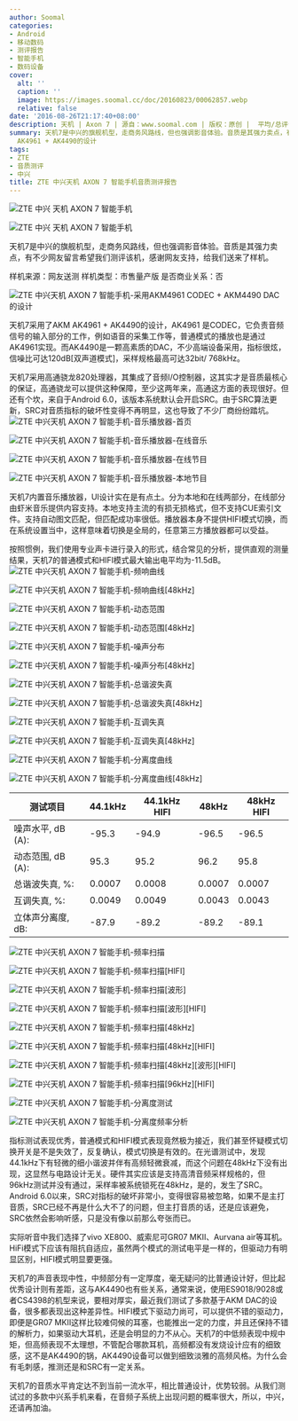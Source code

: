 ```yaml
---
author: Soomal
categories:
- Android
- 移动数码
- 测评报告
- 智能手机
- 数码设备
cover:
  alt: ''
  caption: ''
  image: https://images.soomal.cc/doc/20160823/00062857.webp
  relative: false
date: '2016-08-26T21:17:40+08:00'
description: 天机 | Axon 7 | 源自：www.soomal.com | 版权：原创 |  平均/总评分：06.77/264
summary: 天机7是中兴的旗舰机型，走商务风路线，但也强调影音体验。音质是其强力卖点，有不少网友留言希望我们测评该机，感谢网友支持，给我们送来了样机。天机7采用了AKM
  AK4961 + AK4490的设计
tags:
- ZTE
- 音质测评
- 中兴
title: ZTE 中兴天机 AXON 7 智能手机音质测评报告
---
```


![ZTE 中兴 天机 AXON 7 智能手机](https://images.soomal.cc/doc/20160823/00062863_01.webp)



![ZTE 中兴 天机 AXON 7 智能手机](https://images.soomal.cc/doc/20160823/00062865_01.webp)



天机7是中兴的旗舰机型，走商务风路线，但也强调影音体验。音质是其强力卖点，有不少网友留言希望我们测评该机，感谢网友支持，给我们送来了样机。


样机来源：网友送测
样机类型：市售量产版
是否商业关系：否

![ZTE 中兴天机 AXON 7 智能手机-采用AKM4961 CODEC + AKM4490 DAC 的设计](https://images.soomal.cc/doc/20160823/00062856.webp)




天机7采用了AKM AK4961 + AK4490的设计，AK4961 是CODEC，它负责音频信号的输入部分的工作，例如语音的采集工作等，普通模式的播放也是通过AK4961实现。而AK4490是一颗高素质的DAC，不少高端设备采用，指标很炫，信噪比可达120dB[双声道模式]，采样规格最高可达32bit/ 768kHz。

天机7采用高通骁龙820处理器，其集成了音频I/O控制器，这其实才是音质最核心的保证，高通骁龙可以提供这种保障，至少这两年来，高通这方面的表现很好。但还有个坎，来自于Android 6.0，该版本系统默认会开启SRC。由于SRC算法更新，SRC对音质指标的破坏性变得不再明显，这也导致了不少厂商纷纷踏坑。
![ZTE 中兴天机 AXON 7 智能手机-音乐播放器-首页](https://images.soomal.cc/doc/20160823/00062858_01.webp)




![ZTE 中兴天机 AXON 7 智能手机-音乐播放器-在线音乐](https://images.soomal.cc/doc/20160823/00062859_01.webp)




![ZTE 中兴天机 AXON 7 智能手机-音乐播放器-在线节目](https://images.soomal.cc/doc/20160823/00062860_01.webp)




![ZTE 中兴天机 AXON 7 智能手机-音乐播放器-本地节目](https://images.soomal.cc/doc/20160823/00062861_01.webp)




天机7内置音乐播放器，UI设计实在是有点土。分为本地和在线两部分，在线部分由虾米音乐提供内容支持。本地支持主流的有损无损格式，但不支持CUE索引文件。支持自动图文匹配，但匹配成功率很低。播放器本身不提供HIFI模式切换，而在系统设置当中，这样意味着切换是全局的，任意第三方播放器都可以受益。

按照惯例，我们使用专业声卡进行录入的形式，结合常见的分析，提供直观的测量结果，天机7的普通模式和HIFI模式最大输出电平均为-11.5dB。
![ZTE 中兴天机 AXON 7 智能手机-频响曲线](https://images.soomal.cc/doc/20160823/00062834_01.webp)




![ZTE 中兴天机 AXON 7 智能手机-频响曲线[48kHz]](https://images.soomal.cc/doc/20160823/00062835_01.webp)




![ZTE 中兴天机 AXON 7 智能手机-动态范围](https://images.soomal.cc/doc/20160823/00062836_01.webp)




![ZTE 中兴天机 AXON 7 智能手机-动态范围[48kHz]](https://images.soomal.cc/doc/20160823/00062837_01.webp)




![ZTE 中兴天机 AXON 7 智能手机-噪声分布](https://images.soomal.cc/doc/20160823/00062838_01.webp)




![ZTE 中兴天机 AXON 7 智能手机-噪声分布[48kHz]](https://images.soomal.cc/doc/20160823/00062839_01.webp)




![ZTE 中兴天机 AXON 7 智能手机-总谐波失真](https://images.soomal.cc/doc/20160823/00062840_01.webp)




![ZTE 中兴天机 AXON 7 智能手机-总谐波失真[48kHz]](https://images.soomal.cc/doc/20160823/00062841_01.webp)




![ZTE 中兴天机 AXON 7 智能手机-互调失真](https://images.soomal.cc/doc/20160823/00062842_01.webp)




![ZTE 中兴天机 AXON 7 智能手机-互调失真[48kHz]](https://images.soomal.cc/doc/20160823/00062843_01.webp)




![ZTE 中兴天机 AXON 7 智能手机-分离度曲线](https://images.soomal.cc/doc/20160823/00062844_01.webp)




![ZTE 中兴天机 AXON 7 智能手机-分离度曲线[48kHz]](https://images.soomal.cc/doc/20160823/00062845_01.webp)




| 测试项目 | 44.1kHz | 44.1kHz HIFI | 48kHz | 48kHz HIFI |
| --- | --- | --- | --- | --- |
| 噪声水平, dB (A): | -95.3 | -94.9 | -96.5 | -96.5 |
| 动态范围, dB (A): | 95.3 | 95.2 | 96.2 | 95.8 |
| 总谐波失真, %: | 0.0007 | 0.0008 | 0.0007 | 0.0007 |
| 互调失真, %: | 0.0049 | 0.0049 | 0.0043 | 0.0043 |
| 立体声分离度, dB: | -87.9 | -89.2 | -89.2 | -89.1 |


![ZTE 中兴天机 AXON 7 智能手机-频率扫描](https://images.soomal.cc/doc/20160823/00062846_01.webp)




![ZTE 中兴天机 AXON 7 智能手机-频率扫描[HIFI]](https://images.soomal.cc/doc/20160823/00062847_01.webp)




![ZTE 中兴天机 AXON 7 智能手机-频率扫描[波形]](https://images.soomal.cc/doc/20160823/00062848_01.webp)




![ZTE 中兴天机 AXON 7 智能手机-频率扫描[波形][HIFI]](https://images.soomal.cc/doc/20160823/00062849_01.webp)




![ZTE 中兴天机 AXON 7 智能手机-频率扫描[48kHz]](https://images.soomal.cc/doc/20160823/00062850_01.webp)




![ZTE 中兴天机 AXON 7 智能手机-频率扫描[48kHz][HIFI]](https://images.soomal.cc/doc/20160823/00062851_01.webp)




![ZTE 中兴天机 AXON 7 智能手机-频率扫描[48kHz][波形][HIFI]](https://images.soomal.cc/doc/20160823/00062852_01.webp)




![ZTE 中兴天机 AXON 7 智能手机-频率扫描[96kHz][HIFI]](https://images.soomal.cc/doc/20160823/00062853_01.webp)




![ZTE 中兴天机 AXON 7 智能手机-分离度测试](https://images.soomal.cc/doc/20160823/00062854_01.webp)




![ZTE 中兴天机 AXON 7 智能手机-分离度频率分析](https://images.soomal.cc/doc/20160823/00062855_01.webp)




指标测试表现优秀，普通模式和HIFI模式表现竟然极为接近，我们甚至怀疑模式切换开关是不是失效了，反复确认，模式切换是有效的。在光谱测试中，发现44.1kHz下有轻微的细小谐波并伴有高频轻微衰减，而这个问题在48kHz下没有出现，这显然与电路设计无关。硬件其实应该是支持高清音频采样规格的，但96kHz测试并没有通过，采样率被系统锁死在48kHz，是的，发生了SRC。Android 6.0以来，SRC对指标的破坏非常小，变得很容易被忽略，如果不是主打音质，SRC已经不再是什么大不了的问题，但主打音质的话，还是应该避免，SRC依然会影响听感，只是没有像以前那么夸张而已。

实际听音中我们选择了vivo XE800、威索尼可GR07 MKII、Aurvana air等耳机。HiFi模式下应该有阻抗自适应，虽然两个模式的测试电平是一样的，但驱动力有明显区别，HIFI模式明显要更强。

天机7的声音表现中性，中频部分有一定厚度，毫无疑问的比普通设计好，但比起优秀设计则有差距，这与AK4490也有些关系，通常来说，使用ES9018/9028或者CS4398的机型来说，要相对厚实，最近我们测试了多款基于AKM DAC的设备，很多都表现出这种差异性。HIFI模式下驱动力尚可，可以提供不错的驱动力，即便是GR07 MKII这样比较难伺候的耳塞，也能推出一定的力度，并且还保持不错的解析力，如果驱动大耳机，还是会明显的力不从心。天机7的中低频表现中规中矩，但高频表现不太理想，不管配合哪款耳机，高频都没有发烧设计应有的细致感，这不是AK4490的锅，AK4490设备可以做到细致淡雅的高频风格。为什么会有毛刺感，推测还是和SRC有一定关系。

天机7的音质水平肯定达不到当前一流水平，相比普通设计，优势较弱。从我们测试过的多款中兴系手机来看，在音频子系统上出现问题的概率很大，所以，中兴，还请再加油。